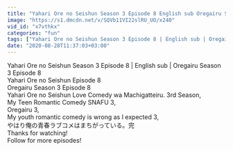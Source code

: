```yaml
---
title: "Yahari Ore no Seishun Season 3 Episode 8 English sub Oregairu Season 3 Episode 8"
image: "https://s1.dmcdn.net/v/SQVb11VI22slRU_UO/x240"
vid_id: "x7vthkx"
categories: "fun"
tags: ["Yahari Ore no Seishun Season 3 Episode 8 | English sub | Oregairu Season 3 Episode 8","Yahari Ore no Seishun Season 3 Episode 8 | English sub | Oregairu Season 3 Episode","Yahari Ore no Seishun Season 3 Episode 8 | English sub | Oregairu Season 3"]
date: "2020-08-28T11:37:03+03:00"
---
```

Yahari Ore no Seishun Season 3 Episode 8 | English sub | Oregairu Season 3 Episode 8  <br>Yahari Ore no Seishun Episode 8  <br>Oregairu Season 3 Episode 8  <br>Yahari Ore no Seishun Love Comedy wa Machigatteiru. 3rd Season,  <br>My Teen Romantic Comedy SNAFU 3,  <br>Oregairu 3,  <br>My youth romantic comedy is wrong as I expected 3,  <br>やはり俺の青春ラブコメはまちがっている。完  <br>Thanks for watching!  <br>Follow for more episodes!
